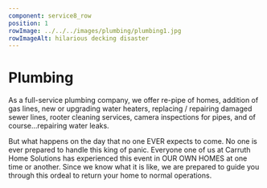 ```yaml
---
component: service8_row
position: 1
rowImage: ../../../images/plumbing/plumbing1.jpg
rowImageAlt: hilarious decking disaster
---
```

#  Plumbing

As a full-service plumbing company, we offer re-pipe of homes, addition of gas lines, new or upgrading water heaters, replacing / repairing damaged sewer lines, rooter cleaning services, camera inspections for pipes, and of course…repairing water leaks.

But what happens on the day that no one EVER expects to come. No one is ever prepared to handle this king of panic. Everyone one of us at Carruth Home Solutions has experienced this event in OUR OWN HOMES at one time or another.  Since we know what it is like, we are prepared to guide you through this ordeal to return your home to normal operations. 

